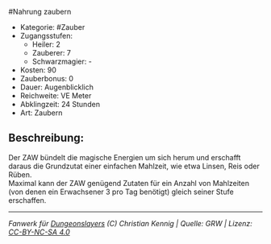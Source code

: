 #Nahrung zaubern  
- Kategorie: #Zauber  
- Zugangsstufen:  
  - Heiler: 2  
  - Zauberer: 7  
  - Schwarzmagier: -  
- Kosten: 90  
- Zauberbonus: 0  
- Dauer: Augenblicklich  
- Reichweite: VE Meter  
- Abklingzeit: 24 Stunden  
- Art: Zaubern     

## Beschreibung:
Der ZAW bündelt die magische Energien um sich herum und erschafft daraus die Grundzutat einer einfachen Mahlzeit, wie etwa Linsen, Reis oder Rüben.<br>Maximal kann der ZAW genügend Zutaten für ein Anzahl von Mahlzeiten (von denen ein Erwachsener 3 pro Tag benötigt) gleich seiner Stufe erschaffen.


___
*Fanwerk für [Dungeonslayers](https://www.dungeonslayers.net/) (C) Christian Kennig | Quelle: GRW | Lizenz: [CC-BY-NC-SA 4.0](https://creativecommons.org/licenses/by-nc-sa/4.0/deed.de)*